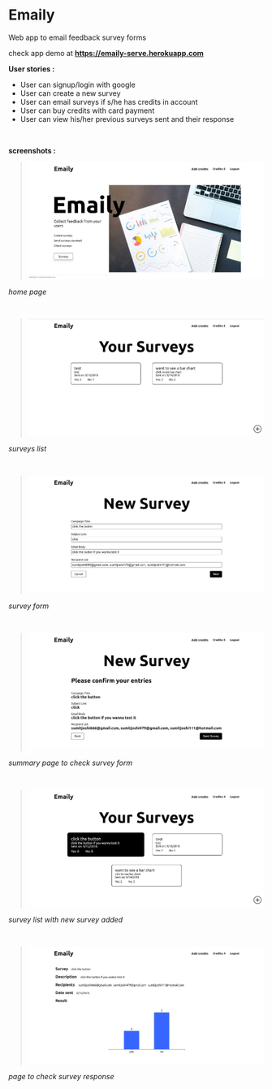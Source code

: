 # Emaily

Web app to email feedback survey forms

check app demo at __https://emaily-serve.herokuapp.com__

**User stories :** 

* User can signup/login with google
* User can create a new survey
* User can email surveys if s/he has credits in account
* User can buy credits with card payment
* User can view his/her previous surveys sent and their response

<br/>

**screenshots :**  

>![home page](/screenshots/logged.jpg)

_home page_

<br/>

>![surveys list](/screenshots/surveys.jpg)

_surveys list_

<br/>

>![survey form](/screenshots/new_survey.jpg)

_survey form_

<br/>

>![check survey form before emailing](/screenshots/survey_summary.jpg)

_summary page to check survey form_

<br/>

>![surveys list with new added survey](/screenshots/new_surveys.jpg)

_survey list with new survey added_

<br/>

>![new survey response](/screenshots/survey.jpg)

_page to check survey response_